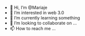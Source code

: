 - 👋 Hi, I’m @Mariaje
- 👀 I’m interested in web 3.0
- 🌱 I’m currently learning something
- 💞️ I’m looking to collaborate on ...
- 📫 How to reach me ...

<!---
Mariaje/Mariaje is a ✨ special ✨ repository because its `README.md` (this file) appears on your GitHub profile.
You can click the Preview link to take a look at your changes.
--->

